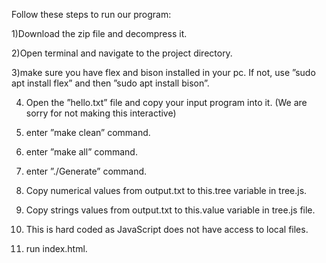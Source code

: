Follow these steps to run our program:

1)Download the zip file and decompress it.

2)Open terminal and navigate to the project directory.

3)make sure you have flex and bison installed in your pc. If not, use ”sudo apt install flex” and then ”sudo apt install bison”.

4) Open the ”hello.txt” file and copy your input program into it. (We are sorry for not making this interactive)

5) enter ”make clean” command.

6) enter ”make all” command.

7) enter ”./Generate” command.

8) Copy numerical values from output.txt to this.tree variable in tree.js.

9) Copy strings values from output.txt to this.value variable in tree.js file.

10) This is hard coded as JavaScript does not have access to local files.

11) run index.html.
